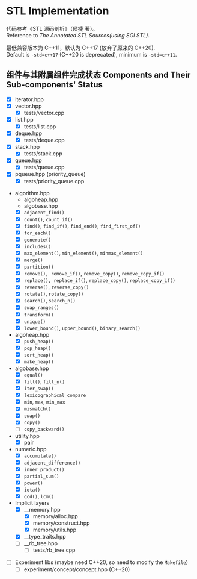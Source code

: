 # STL Implementation
代码参考《STL 源码剖析》（侯捷 著）。  
Reference to *The Annotated STL Sources(using SGI STL)*.   

最低兼容版本为 C++11，默认为 C++17 (放弃了原来的 C++20).  
Default is `-std=c++17` (C++20 is deprecated), minimum is `-std=c++11`.  


## 组件与其附属组件完成状态 Components and Their Sub-components' Status
- [x] iterator.hpp
- [x] vector.hpp
  - [x] tests/vector.cpp
- [x] list.hpp
  - [x] tests/list.cpp
- [x] deque.hpp
  - [x] tests/deque.cpp
- [x] stack.hpp
  - [x] tests/stack.cpp
- [x] queue.hpp
  - [x] tests/queue.cpp
- [x] pqueue.hpp (priority_queue)
  - [x] tests/priority_queue.cpp
- algorithm.hpp
  - algoheap.hpp
  - algobase.hpp
  - [x] `adjacent_find()`
  - [x] `count()`, `count_if()`
  - [x] `find()`, `find_if()`, `find_end()`, `find_first_of()`
  - [x] `for_each()`
  - [x] `generate()`
  - [x] `includes()`
  - [x] `max_element()`, `min_element()`, `minmax_element()`
  - [x] `merge()`
  - [x] `partition()`
  - [x] `remove(), remove_if()`, `remove_copy()`, `remove_copy_if()`
  - [x] `replace(), replace_if()`, `replace_copy()`, `replace_copy_if()`
  - [x] `reverse()`, `reverse_copy()`
  - [x] `rotate()`, `rotate_copy()`
  - [x] `search()`, `search_n()`
  - [x] `swap_ranges()`
  - [x] `transform()`
  - [x] `unique()`
  - [x] `lower_bound()`, `upper_bound()`, `binary_search()`
- algoheap.hpp
  - [x] `push_heap()`
  - [x] `pop_heap()`
  - [x] `sort_heap()`
  - [x] `make_heap()`
- algobase.hpp
  - [x] `equal()`
  - [x] `fill()`, `fill_n()`
  - [x] `iter_swap()`
  - [x] `lexicographical_compare`
  - [x] `min`, `max`, `min_max`
  - [x] `mismatch()`
  - [x] `swap()`
  - [x] `copy()`
  - [ ] `copy_backward()`
- utility.hpp
  - [x] pair
- numeric.hpp
  - [x] `accumulate()`
  - [x] `adjacent_difference()`
  - [x] `inner_product()`
  - [x] `partial_sum()`
  - [x] `power()`
  - [x] `iota()`
  - [x] `gcd()`, `lcm()`
- Implicit layers
  - [x] __memory.hpp
    - [x] memory/alloc.hpp
    - [x] memory/construct.hpp
    - [x] memory/utils.hpp
  - [x] __type_traits.hpp
  - [ ] __rb_tree.hpp
    - [ ] tests/rb_tree.cpp
- [ ] Experiment libs (maybe need C++20, so need to modify the `Makefile`)
  - [ ] experiment/concept/concept.hpp (C++20)
